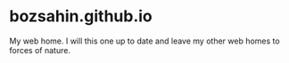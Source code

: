# bozsahin.github.io
My web home. I will this one up to date and leave my other web homes to forces of nature.


